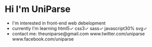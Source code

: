 <h1>Hi I'm UniParse</h1>
<ul>
  <li>I'm interested in front-end web debelopment</li>
  <li>currently I'm learning html5✓ css3✓ sass✓ javascript30% svg✓</li>
  <li>contact me: theuniparse@gmail.com www.twitter.com/uniparse www.facebook.com/uniparse </li>
</ul>
